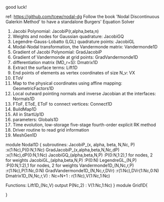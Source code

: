 good luck!


ref: https://github.com/tcew/nodal-dg
Follow the book 'Nodal Discontinuous Galerkin Method' to have a standalone Burgers' Equation Solver
1. Jacobi Polynomial: JacobiP(r,alpha,beta,n)
2. Weights and nodes for Gaussian quadrature: JacobiGQ
3. Legendre-Gauss-Lobatto (LGL) quadrature points: JacobiGL
4. Modal-Nodal transformation, the Vandermonde matrix: Vandermonde1D
5. Gradient of Jacobi Polynomial: GradJacobiP
6. Gradient of Vandermonde at grid points: GradVandermonde1D
7. differentiation matrix (MD_r=S): Dmatrix1D
8. Extract the surface terms: Lift1D
9. End points of elements as vertex coordinates of size N_v: VX
10. EToV
11. Map to the physical coordinates using affine mapping: GeometricFactors1D
12. Local outward pointing normals and inverse Jacobian at the interfaces: Normals1D
13. FToF, EToE, EToF to connect vertices: Connect1D
14. BuildMap1D
15. All in StartUp1D
16. parameters: Globals1D
17. Time evolution, low-storage five-stage fourth-order explicit RK method
18. Driver routine to read grid information
19. MeshGen1D

module Nodal1D {
subroutines:
JacobiP_(x, alpha, beta, N,Nc, P)
  :x(1:Nc),P(0:N,1:Nc)
GradJacobiP_(x,alpha,beta,N,Nc,dP)
  :x(1:Nc),dP(0:N,1:Nc)
JacobiGQ_(alpha,beta,N,P)
  :P(0:N,1:2),1 for nodes, 2 for weights
JacobiGL_(alpha,beta,N,P)
  :P(0:N)
LegendreGL_(N,P)
  :P(0:N,1:2),1 for nodes, 2 for weights
Vandermonde1D_(N,Nc,r,P)
  :r(1:Nc),P(1:Nc,0:N)
GradVandermonde1D_(N,Nc,r,DVr)
  :r(1:Nc),DVr(1:Nc,0:N)
Dmatrix1D_(N,Nc,r,V)
  : Nc=N+1
  : r(1:Nc),V(1:Nc,1:Nc)

Functions:
Lift1D_(Nc,V) output P(Nc,2)
  : V(1:Nc,1:Nc)
}
module Grid1D{

}
